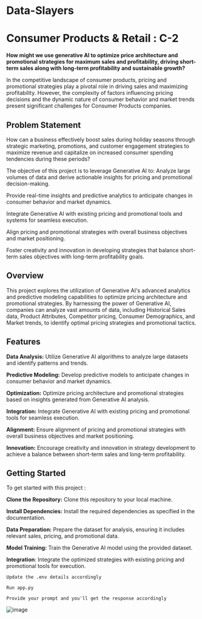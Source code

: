 # Data-Slayers
# **Consumer Products & Retail : C-2**

**How might we use generative AI to optimize price architecture and promotional strategies for maximum sales and profitability, driving short-term sales along with long-term profitability and sustainable growth?**

In the competitive landscape of consumer products, pricing and promotional strategies play a pivotal role in driving sales and maximizing profitability. However, the complexity of factors influencing pricing decisions and the dynamic nature of consumer behavior and market trends present significant challenges for Consumer Products companies.

## Problem Statement

How can a business effectively boost sales during holiday seasons 
through strategic marketing, promotions, and customer engagement 
strategies to maximize revenue and capitalize on increased consumer spending tendencies 
during these periods?

The objective of this project is to leverage Generative AI to:
  Analyze large volumes of data and derive actionable insights for pricing and promotional decision-making.

  Provide real-time insights and predictive analytics to anticipate changes in consumer behavior and market dynamics.

  Integrate Generative AI with existing pricing and promotional tools and systems for seamless execution.

  Align pricing and promotional strategies with overall business objectives and market positioning.

  Foster creativity and innovation in developing strategies that balance short-term sales objectives with long-term profitability goals.

## Overview
This project explores the utilization of Generative AI's advanced analytics and predictive modeling capabilities to optimize pricing architecture and promotional strategies. By harnessing the power of Generative AI, companies can analyze vast amounts of data, including Historical Sales data, Product Attributes, Competitor pricing, Consumer Demographics, and Market trends, to identify optimal pricing strategies and promotional tactics.

## Features
**Data Analysis:** Utilize Generative AI algorithms to analyze large datasets and identify patterns and trends.

**Predictive Modeling:** Develop predictive models to anticipate changes in consumer behavior and market dynamics.

**Optimization:** Optimize pricing architecture and promotional strategies based on insights generated from Generative AI analysis.

**Integration:** Integrate Generative AI with existing pricing and promotional tools for seamless execution.

**Alignment:** Ensure alignment of pricing and promotional strategies with overall business objectives and market positioning.

**Innovation:** Encourage creativity and innovation in strategy development to achieve a balance between short-term sales and long-term profitability.

## Getting Started

To get started with this project :

**Clone the Repository:** Clone this repository to your local machine.

**Install Dependencies:** Install the required dependencies as specified in the documentation.

**Data Preparation:** Prepare the dataset for analysis, ensuring it includes relevant sales, pricing, and promotional data.

**Model Training:** Train the Generative AI model using the provided dataset.

**Integration**: Integrate the optimized strategies with existing pricing and promotional tools for execution.

    Update the .env details accordingly

    Run app.py

    Provide your prompt and you'll get the response accordingly

![image](https://github.com/github-cloudlabsuser-979/Data-Slayers/assets/167550237/fcf82df4-4334-4e41-81ed-aed9802bcef1)

